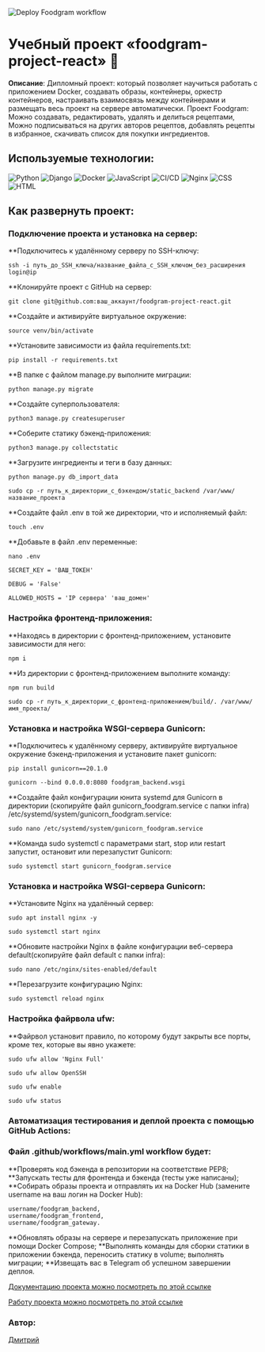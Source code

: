 
![Deploy Foodgram workflow](https://github.com/stekenergo/foodgram-project-react/actions/workflows/main.yml/badge.svg)

# Учебный проект «foodgram-project-react» :monocle_face:

**Описание**: Дипломный проект: который позволяет научиться 
работать с приложением Docker, создавать образы, контейнеры, оркестр контейнеров,
настраивать взаимосвязь между контейнерами и размещать весь проект на сервере автоматически. 
Проект Foodgram:
Можно создавать, редактировать, удалять и делиться рецептами, Можно подписываться на других
авторов рецептов, добавлять рецепты в избранное, скачивать список для покупки ингредиентов.


## Используемые технологии:

![Python](https://img.shields.io/badge/Python-3776AB?style=for-the-badge&logo=python&logoColor=white)
![Django](https://img.shields.io/badge/Django-092E20?style=for-the-badge&logo=django&logoColor=white)
![Docker](https://user-images.githubusercontent.com/25181517/117207330-263ba280-adf4-11eb-9b97-0ac5b40bc3be.png)
![JavaScript](https://img.shields.io/badge/JavaScript-F7DF1E?style=for-the-badge&logo=javascript&logoColor=black)
![CI/CD](https://user-images.githubusercontent.com/25181517/183868728-b2e11072-00a5-47e2-8a4e-4ebbb2b8c554.png)
![Nginx](https://user-images.githubusercontent.com/25181517/183345125-9a7cd2e6-6ad6-436f-8490-44c903bef84c.png)
![CSS](https://img.shields.io/badge/CSS-239120?&style=for-the-badge&logo=css3&logoColor=white)
![HTML](https://img.shields.io/badge/HTML-239120?style=for-the-badge&logo=html5&logoColor=white)


## Как развернуть проект:
### Подключение проекта и установка на сервер:
**Подключитесь к удалённому серверу по SSH-ключу:
```
ssh -i путь_до_SSH_ключа/название_файла_с_SSH_ключом_без_расширения login@ip
```
**Клонируйте проект с GitHub на сервер:
```
git clone git@github.com:ваш_аккаунт/foodgram-project-react.git
```
**Создайте и активируйте виртуальное окружение:
```
source venv/bin/activate
```
**Установите зависимости из файла requirements.txt:
```
pip install -r requirements.txt
```
**В папке с файлом manage.py выполните миграции:
```
python manage.py migrate
```
**Создайте суперпользователя:
```
python3 manage.py createsuperuser
```
**Соберите статику бэкенд-приложения:
```
python3 manage.py collectstatic
```
**Загрузите ингредиенты и теги в базу данных:
```
python manage.py db_import_data
```
```
sudo cp -r путь_к_директории_с_бэкендом/static_backend /var/www/название_проекта
```

**Создайте файл .env в той же директории, что и исполняемый файл:
```
touch .env
```
**Добавьте в файл .env переменные:
```
nano .env
```
```
SECRET_KEY = 'ВАШ_ТОКЕН'
```
```
DEBUG = 'False'
```
```
ALLOWED_HOSTS = 'IP сервера' 'ваш_домен'
```
### Настройка фронтенд-приложения:
**Находясь в директории с фронтенд-приложением, установите зависимости для него:
```
npm i
```
**Из директории с фронтенд-приложением выполните команду:
```
npm run build
```
```
sudo cp -r путь_к_директории_с_фронтенд-приложением/build/. /var/www/имя_проекта/
```
### Установка и настройка WSGI-сервера Gunicorn:
**Подключитесь к удалённому серверу, активируйте виртуальное окружение бэкенд-приложения и установите пакет gunicorn:
```
pip install gunicorn==20.1.0
```
```
gunicorn --bind 0.0.0.0:8080 foodgram_backend.wsgi
```
**Создайте файл конфигурации юнита systemd для Gunicorn в директории (скопируйте файл gunicorn_foodgram.service с папки infra) /etc/systemd/system/gunicorn_foodgram.service:
```
sudo nano /etc/systemd/system/gunicorn_foodgram.service
```
**Команда sudo systemctl с параметрами start, stop или restart запустит, остановит или перезапустит Gunicorn:
```
sudo systemctl start gunicorn_foodgram.service
```
### Установка и настройка WSGI-сервера Gunicorn:
**Установите Nginx на удалённый сервер:
```
sudo apt install nginx -y
```
```
sudo systemctl start nginx
```
**Обновите настройки Nginx в файле конфигурации веб-сервера default(скопируйте файл default с папки infra):
```
sudo nano /etc/nginx/sites-enabled/default
```
**Перезагрузите конфигурацию Nginx:
```
sudo systemctl reload nginx
```
### Настройка файрвола ufw:
**Файрвол установит правило, по которому будут закрыты все порты, кроме тех, которые вы явно укажете:
```
sudo ufw allow 'Nginx Full'
```
```
sudo ufw allow OpenSSH
```
```
sudo ufw enable
```
```
sudo ufw status
```
### Автоматизация тестирования и деплой проекта с помощью GitHub Actions:
### Файл .github/workflows/main.yml workflow будет:
**Проверять код бэкенда в репозитории на соответствие PEP8;
**Запускать тесты для фронтенда и бэкенда (тесты уже написаны);
**Собирать образы проекта и отправлять их на Docker Hub (замените username на ваш логин на Docker Hub):
```
username/foodgram_backend,
username/foodgram_frontend,
username/foodgram_gateway.
```
**Обновлять образы на сервере и перезапускать приложение при помощи Docker Compose;
**Выполнять команды для сборки статики в приложении бэкенда, переносить статику в volume; выполнять миграции;
**Извещать вас в Telegram об успешном завершении деплоя.

[Документацию проекта можно посмотреть по этой ссылке](https://foodgramdesk.sytes.net/api/docs/)

[Работу проекта можно посмотреть по этой ссылке](https://foodgramdesk.sytes.net)

### Автор: 
[Дмитрий](https://github.com/stekenergo)
